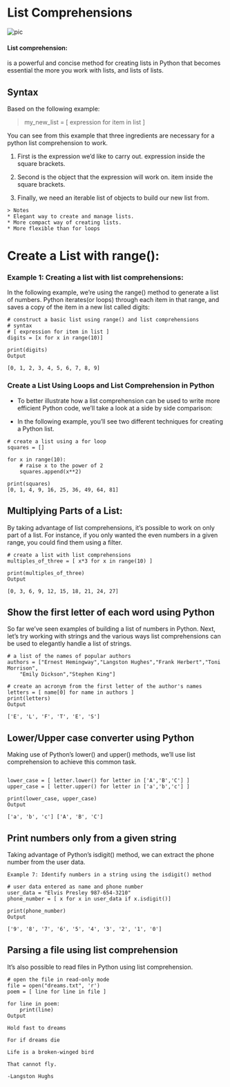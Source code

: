 # List Comprehensions

![pic](https://i.ytimg.com/vi/x4pZSpRFxeI/maxresdefault.jpg)

#### List comprehension:
is a powerful and concise method for creating lists in Python that becomes essential the more you work with lists, and lists of lists.
<!-- jrfejferjijfoejf -->

## Syntax
Based on the following example:

>my_new_list = [ expression for item in list ]

You can see from this example that three ingredients are necessary for a python list comprehension to work.

1. First is the expression we’d like to carry out. expression inside the square brackets.

2. Second is the object that the expression will work on. item inside the square brackets.

3. Finally, we need an iterable list of objects to build our new list from. 

```
> Notes 
* Elegant way to create and manage lists. 
* More compact way of creating lists. 
* More flexible than for loops

```

# Create a List with range():

### Example 1: Creating a list with list comprehensions:

In the following example, we’re using the range() method to generate a list of numbers. Python iterates(or loops) through each item in that range, and saves a copy of the item in a new list called digits:

```
# construct a basic list using range() and list comprehensions
# syntax
# [ expression for item in list ]
digits = [x for x in range(10)]

print(digits)
Output

[0, 1, 2, 3, 4, 5, 6, 7, 8, 9]
```

### Create a List Using Loops and List Comprehension in Python
* To better illustrate how a list comprehension can be used to write more efficient Python code, we’ll take a look at a side by side comparison:

* In the following example, you’ll see two different techniques for creating a Python list.

```
# create a list using a for loop
squares = []

for x in range(10):
    # raise x to the power of 2
    squares.append(x**2)

print(squares)
[0, 1, 4, 9, 16, 25, 36, 49, 64, 81]
```

## Multiplying Parts of a List:

By taking advantage of list comprehensions, it’s possible to work on only part of a list. For instance, if you only wanted the even numbers in a given range, you could find them using a filter.

```
# create a list with list comprehensions
multiples_of_three = [ x*3 for x in range(10) ]

print(multiples_of_three)
Output

[0, 3, 6, 9, 12, 15, 18, 21, 24, 27]
```

## Show the first letter of each word using Python

So far we’ve seen examples of building a list of numbers in Python. Next, let’s try working with strings and the various ways list comprehensions can be used to elegantly handle a list of strings.
```
# a list of the names of popular authors
authors = ["Ernest Hemingway","Langston Hughes","Frank Herbert","Toni Morrison",
    "Emily Dickson","Stephen King"]

# create an acronym from the first letter of the author's names
letters = [ name[0] for name in authors ]
print(letters)
Output

['E', 'L', 'F', 'T', 'E', 'S']
```

## Lower/Upper case converter using Python

Making use of Python’s lower() and upper() methods, we’ll use list comprehension to achieve this common task.

```

lower_case = [ letter.lower() for letter in ['A','B','C'] ]
upper_case = [ letter.upper() for letter in ['a','b','c'] ]

print(lower_case, upper_case)
Output

['a', 'b', 'c'] ['A', 'B', 'C']
```

## Print numbers only from a given string

Taking advantage of Python’s isdigit() method, we can extract the phone number from the user data.

```
Example 7: Identify numbers in a string using the isdigit() method

# user data entered as name and phone number
user_data = "Elvis Presley 987-654-3210"
phone_number = [ x for x in user_data if x.isdigit()]

print(phone_number)
Output

['9', '8', '7', '6', '5', '4', '3', '2', '1', '0']
```
## Parsing a file using list comprehension

It’s also possible to read files in Python using list comprehension.

```
# open the file in read-only mode
file = open("dreams.txt", 'r')
poem = [ line for line in file ]

for line in poem:
    print(line)
Output

Hold fast to dreams

For if dreams die

Life is a broken-winged bird

That cannot fly.

-Langston Hughs
```


